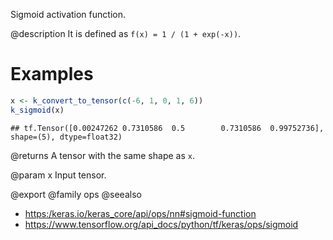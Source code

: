 Sigmoid activation function.

@description
It is defined as `f(x) = 1 / (1 + exp(-x))`.

# Examples

```r
x <- k_convert_to_tensor(c(-6, 1, 0, 1, 6))
k_sigmoid(x)
```

```
## tf.Tensor([0.00247262 0.7310586  0.5        0.7310586  0.99752736], shape=(5), dtype=float32)
```

@returns
A tensor with the same shape as `x`.

@param x Input tensor.

@export
@family ops
@seealso
+ <https:/keras.io/keras_core/api/ops/nn#sigmoid-function>
+ <https://www.tensorflow.org/api_docs/python/tf/keras/ops/sigmoid>
